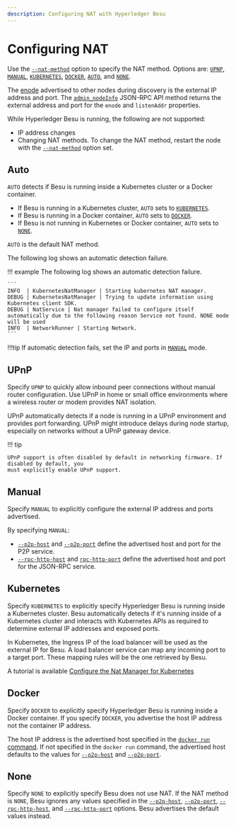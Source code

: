 ```yaml
---
description: Configuring NAT with Hyperledger Besu
---
```


# Configuring NAT

Use the [`--nat-method`](../../Reference/CLI/CLI-Syntax.md#nat-method) option to specify the NAT
method. Options are: [`UPNP`](#upnp), [`MANUAL`](#manual), [`KUBERNETES`](#kubernetes), [`DOCKER`](#docker),
[`AUTO`](#auto), and [`NONE`](#none).

The [enode](../../Concepts/Node-Keys.md#enode-url) advertised to other nodes during discovery is
the external IP address and port. The
[`admin_nodeInfo`](../../Reference/API-Methods.md#admin_nodeinfo) JSON-RPC API method returns the
external address and port for the `enode` and `listenAddr` properties.

While Hyperledger Besu is running, the following are not supported:

* IP address changes
* Changing NAT methods. To change the NAT method, restart the node with the
  [`--nat-method`](../../Reference/CLI/CLI-Syntax.md#nat-method) option set.

## Auto

`AUTO` detects if Besu is running inside a Kubernetes cluster or
a Docker container.

* If Besu is running in a Kubernetes cluster, `AUTO` sets to [`KUBERNETES`](#kubernetes).
* If Besu is running in a Docker container, `AUTO` sets to [`DOCKER`](#docker).
* If Besu is not running in Kubernetes or Docker container, `AUTO` sets to [`NONE`](#none).

`AUTO` is the default NAT method.

The following log shows an automatic detection failure.

!!! example
    The following log shows an automatic detection failure.

    ```
    INFO  | KubernetesNatManager | Starting kubernetes NAT manager.
    DEBUG | KubernetesNatManager | Trying to update information using Kubernetes client SDK.
    DEBUG | NatService | Nat manager failed to configure itself automatically due to the following reason Service not found. NONE mode will be used
    INFO  | NetworkRunner | Starting Network.
    ```

!!!tip
    If automatic detection fails, set the IP and ports in [`MANUAL`](#manual) mode.

## UPnP

Specify `UPNP` to quickly allow inbound peer connections without manual router configuration. Use
UPnP in home or small office environments where a wireless router or modem provides NAT isolation.

UPnP automatically detects if a node is running in a UPnP environment and provides port forwarding.
UPnP might introduce delays during node startup, especially on networks without a UPnP gateway
device.

!!! tip

    UPnP support is often disabled by default in networking firmware. If disabled by default, you
    must explicitly enable UPnP support.

## Manual

Specify `MANUAL` to explicitly configure the external IP address and ports advertised.

By specifying `MANUAL`:

* [`--p2p-host`](../../Reference/CLI/CLI-Syntax.md#p2p-host) and
  [`--p2p-port`](../../Reference/CLI/CLI-Syntax.md#p2p-port) define the advertised host and port
  for the P2P service.
* [`--rpc-http-host`](../../Reference/CLI/CLI-Syntax.md#rpc-http-host) and
  [`rpc-http-port`](../../Reference/CLI/CLI-Syntax.md#rpc-http-port) define the advertised host and
  port for the JSON-RPC service.

## Kubernetes

Specify `KUBERNETES` to explicitly specify Hyperledger Besu is running inside a Kubernetes cluster.
Besu automatically detects if it's running inside of a Kubernetes cluster and interacts with
Kubernetes APIs as required to determine external IP addresses and exposed ports.

In Kubernetes, the Ingress IP of the load balancer will be used as the external IP for Besu.
A load balancer service can map any incoming port to a target port. These mapping rules will be the one retrieved by Besu.

A tutorial is available [Configure the Nat Manager for Kubernetes](../../Tutorials/Examples/Nat-Manager-Kubernetes.md)

## Docker

Specify `DOCKER` to explicitly specify Hyperledger Besu is running inside a Docker container. If
you specify `DOCKER`, you advertise the host IP address not the container IP address.

The host IP address is the advertised host specified in the
[`docker run` command](https://docs.docker.com/engine/reference/commandline/run/#add-entries-to-container-hosts-file---add-host).
If not specified in the `docker run` command, the advertised host defaults to the values for
[`--p2p-host`](../../Reference/CLI/CLI-Syntax.md#p2p-host) and
[`--p2p-port`](../../Reference/CLI/CLI-Syntax.md#p2p-port).

## None

Specify `NONE` to explicitly specify Besu does not use NAT. If the NAT method is `NONE`, Besu
ignores any values specified in the [`--p2p-host`](../../Reference/CLI/CLI-Syntax.md#p2p-host),
[`--p2p-port`](../../Reference/CLI/CLI-Syntax.md#p2p-port),
[`--rpc-http-host`](../../Reference/CLI/CLI-Syntax.md#rpc-http-host), and
[`--rpc-http-port`](../../Reference/CLI/CLI-Syntax.md#rpc-http-port) options. Besu advertises the
default values instead.
